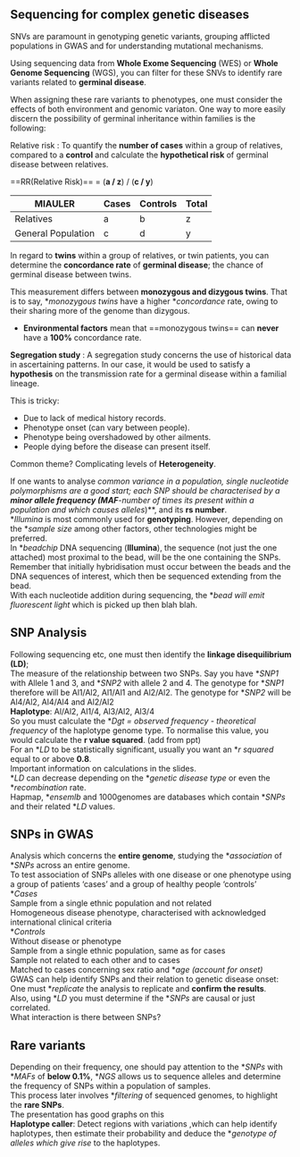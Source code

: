 ## Sequencing for complex genetic diseases

SNVs are paramount in genotyping genetic variants, grouping afflicted populations in GWAS and for understanding mutational mechanisms.

Using sequencing data from **Whole Exome Sequencing** (WES) or **Whole Genome Sequencing** (WGS), you can filter for these SNVs to identify rare variants related to **germinal disease**. 

When assigning these rare variants to phenotypes, one must consider the effects of both environment and genomic variaton. One way to more easily discern the possibility of germinal inheritance within families is the following:

Relative risk
: To quantify the **number of cases** within a group of relatives, compared to a **control** and calculate the **hypothetical risk** of germinal disease between relatives.  

  ==RR(Relative Risk)== = (**a / z**) / (**c / y**)

| MIAULER | Cases | Controls | Total |
| ----------- | -------- | -------- | -------- |
| Relatives  | a | b | z |
| General Population | c | d | y |

In regard to **twins** within a group of relatives, or twin patients, you can determine the **concordance rate** of **germinal disease**; the chance of germinal disease between twins.

This measurement differs between **monozygous and dizygous twins**. That is to say, **monozygous twins* have a higher **concordance* rate, owing to their sharing more of the genome than dizygous.

* **Environmental factors** mean that ==monozygous twins== can **never** have a **100%** concordance rate.  

**Segregation study**
: A segregation study concerns the use of historical data in ascertaining patterns. In our case, it would be used to satisfy a **hypothesis** on the transmission rate for a germinal disease within a familial lineage.

This is tricky:
* Due to lack of medical history records.
* Phenotype onset (can vary between people). 
* Phenotype being overshadowed by other ailments.
* People dying before the disease can present itself. 

Common theme? Complicating levels of **Heterogeneity**.

If one wants to analyse **common variance* in a population, **single nucleotide polymorphisms* are a good start; each SNP should be characterised by a **minor allele frequency (MAF**\-number of times its present within a population and which causes alleles**)**, and its **rs number**.   
**Illumina* is most commonly used for **genotyping**. However, depending on the **sample size* among other factors, other technologies might be preferred.   
In **beadchip* DNA sequencing (**Illumina**), the sequence (not just the one attached) most proximal to the bead, will be the one containing the SNPs. Remember that initially hybridisation must occur between the beads and the DNA sequences of interest, which then be sequenced extending from the bead.  
With each nucleotide addition during sequencing, the **bead will emit fluorescent light* which is picked up then blah blah.

## SNP Analysis

 Following sequencing etc, one must then identify the **linkage disequilibrium (LD)**;   
   The measure of the relationship between two SNPs. Say you have **SNP1* with Allele 1 and 3, and **SNP2* with allele 2 and 4\. The genotype for **SNP1* therefore will be Al1/Al2, Al1/Al1 and Al2/Al2. The genotype for **SNP2* will be Al4/Al2, Al4/Al4 and Al2/Al2  
   **Haplotype**: Al/Al2, Al1/4, Al3/Al2, Al3/4  
   So you must calculate the **Dgt \= observed frequency \- theoretical frequency* of the haplotype genome type. To normalise this value, you would calculate the **r value squared**. (add from ppt)  
   For an **LD* to be statistically significant, usually you want an **r squared* equal to or above **0.8**.  
   Important information on calculations in the slides.  
 **LD* can decrease depending on the **genetic disease type* or even the **recombination* rate.  
 Hapmap, **ensemlb* and 1000genomes are databases which contain **SNPs* and their related **LD* values.

## SNPs in GWAS

 Analysis which concerns the **entire genome**, studying the **association* of **SNPs* across an entire genome.  
 To test association of SNPs alleles with one disease or one phenotype using a group of patients ‘cases’ and a group of healthy people ‘controls’  
 **Cases*  
   Sample from a single ethnic population and not related  
   Homogeneous disease phenotype, characterised with acknowledged international clinical criteria  
 **Controls*  
   Without disease or phenotype  
   Sample from a single ethnic population, same as for cases  
   Sample not related to each other and to cases  
   Matched to cases concerning sex ratio and **age (account for onset)*  
 GWAS can help identify SNPs and their relation to genetic disease onset:  
   One must **replicate* the analysis to replicate and **confirm the results**.  
   Also, using **LD* you must determine if the **SNPs* are causal or just correlated.  
   What interaction is there between SNPs?

## Rare variants

 Depending on their frequency, one should pay attention to the **SNPs* with **MAFs* of **below 0.1%**, **NGS* allows us to sequence alleles and determine the frequency of SNPs within a population of samples.  
 This process later involves **filtering* of sequenced genomes, to highlight the **rare SNPs**.  
 The presentation has good graphs on this  
 **Haplotype caller**: Detect regions with variations ,which can help identify haplotypes, then estimate their probability and deduce the **genotype of alleles which give rise* to the haplotypes.

